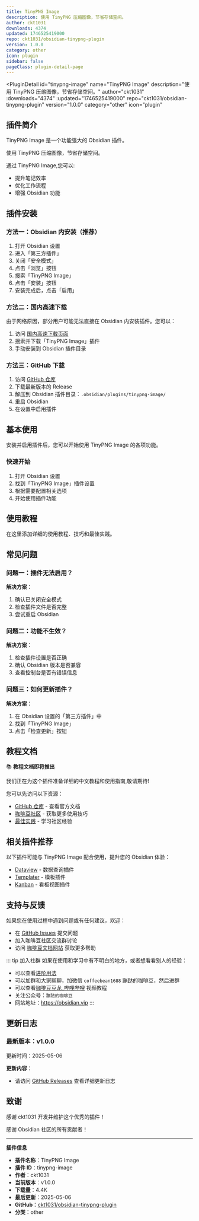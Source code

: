 ```yaml
---
title: TinyPNG Image
description: 使用 TinyPNG 压缩图像，节省存储空间。
author: ckt1031
downloads: 4374
updated: 1746525419000
repo: ckt1031/obsidian-tinypng-plugin
version: 1.0.0
category: other
icon: plugin
sidebar: false
pageClass: plugin-detail-page
---
```


<PluginDetail
  id="tinypng-image"
  name="TinyPNG Image"
  description="使用 TinyPNG 压缩图像，节省存储空间。"
  author="ckt1031"
  :downloads="4374"
  :updated="1746525419000"
  repo="ckt1031/obsidian-tinypng-plugin"
  version="1.0.0"
  category="other"
  icon="plugin"
>

<!-- AUTO_GENERATED_START -->
## 插件简介

TinyPNG Image 是一个功能强大的 Obsidian 插件。

使用 TinyPNG 压缩图像，节省存储空间。

通过 TinyPNG Image,您可以:

- 提升笔记效率
- 优化工作流程
- 增强 Obsidian 功能

<!-- AUTO_GENERATED_END -->

<!-- AUTO_GENERATED_START -->
## 插件安装

### 方法一：Obsidian 内安装（推荐）

1. 打开 Obsidian 设置
2. 进入「第三方插件」
3. 关闭「安全模式」
4. 点击「浏览」按钮
5. 搜索「TinyPNG Image」
6. 点击「安装」按钮
7. 安装完成后，点击「启用」

### 方法二：国内高速下载

由于网络原因，部分用户可能无法直接在 Obsidian 内安装插件。您可以：

1. 访问 [国内高速下载页面](/zh/documentation/obsidian-plugins-download.html)
2. 搜索并下载「TinyPNG Image」插件
3. 手动安装到 Obsidian 插件目录

### 方法三：GitHub 下载

1. 访问 [GitHub 仓库](https://github.com/ckt1031/obsidian-tinypng-plugin)
2. 下载最新版本的 Release
3. 解压到 Obsidian 插件目录：`.obsidian/plugins/tinypng-image/`
4. 重启 Obsidian
5. 在设置中启用插件

## 基本使用

安装并启用插件后，您可以开始使用 TinyPNG Image 的各项功能。

### 快速开始

1. 打开 Obsidian 设置
2. 找到「TinyPNG Image」插件设置
3. 根据需要配置相关选项
4. 开始使用插件功能

<!-- AUTO_GENERATED_END -->

<!-- CUSTOM_CONTENT_START:tutorial -->
## 使用教程

在这里添加详细的使用教程、技巧和最佳实践。

<!-- CUSTOM_CONTENT_END:tutorial -->

<!-- SHARED_CONTENT_START -->
## 常见问题

### 问题一：插件无法启用？

**解决方案**：
1. 确认已关闭安全模式
2. 检查插件文件是否完整
3. 尝试重启 Obsidian

### 问题二：功能不生效？

**解决方案**：
1. 检查插件设置是否正确
2. 确认 Obsidian 版本是否兼容
3. 查看控制台是否有错误信息

### 问题三：如何更新插件？

**解决方案**：
1. 在 Obsidian 设置的「第三方插件」中
2. 找到「TinyPNG Image」
3. 点击「检查更新」按钮

## 教程文档

📚 **教程文档即将推出**

我们正在为这个插件准备详细的中文教程和使用指南,敬请期待!

您可以先访问以下资源：
- [GitHub 仓库](https://github.com/ckt1031/obsidian-tinypng-plugin) - 查看官方文档
- [咖啡豆社区](/zh/bases/) - 获取更多使用技巧
- [最佳实践](/zh/best-practices/) - 学习社区经验

## 相关插件推荐

以下插件可能与 TinyPNG Image 配合使用，提升您的 Obsidian 体验：

- [Dataview](/zh/plugins/dataview.html) - 数据查询插件
- [Templater](/zh/plugins/templater-obsidian.html) - 模板插件
- [Kanban](/zh/plugins/obsidian-kanban.html) - 看板视图插件

## 支持与反馈

如果您在使用过程中遇到问题或有任何建议，欢迎：

- 在 [GitHub Issues](https://github.com/ckt1031/obsidian-tinypng-plugin/issues) 提交问题
- 加入咖啡豆社区交流群讨论
- 访问 [咖啡豆文档网站](https://obsidian.vip) 获取更多帮助

::: tip 加入社群
如果在使用和学习中有不明白的地方，或者想看看别人的经验：
- 可以查看[进阶用法](/zh/advanced)
- 可以加群和大家聊聊，加微信 `coffeebean1688` 蹦跶的咖啡豆，然后进群
- 可以查看[咖啡豆豆龙_哔哩哔哩](https://space.bilibili.com/618777356) 视频教程
- 关注公众号：`蹦跶的咖啡豆`
- 网站地址：https://obsidian.vip
:::
<!-- SHARED_CONTENT_END -->

<!-- AUTO_GENERATED_START -->
## 更新日志

### 最新版本：v1.0.0

更新时间：2025-05-06

**更新内容**：
- 请访问 [GitHub Releases](https://github.com/ckt1031/obsidian-tinypng-plugin/releases) 查看详细更新日志

## 致谢

感谢 ckt1031 开发并维护这个优秀的插件！

感谢 Obsidian 社区的所有贡献者！

---

**插件信息**
- **插件名称**：TinyPNG Image
- **插件 ID**：tinypng-image
- **作者**：ckt1031
- **当前版本**：v1.0.0
- **下载量**：4.4K
- **最后更新**：2025-05-06
- **GitHub**：[ckt1031/obsidian-tinypng-plugin](https://github.com/ckt1031/obsidian-tinypng-plugin)
- **分类**：other
<!-- AUTO_GENERATED_END -->

</PluginDetail>

